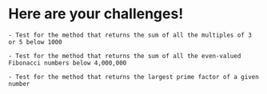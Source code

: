 # Here are your challenges!

    - Test for the method that returns the sum of all the multiples of 3 or 5 below 1000

    - Test for the method that returns the sum of all the even-valued Fibonacci numbers below 4,000,000

    - Test for the method that returns the largest prime factor of a given number